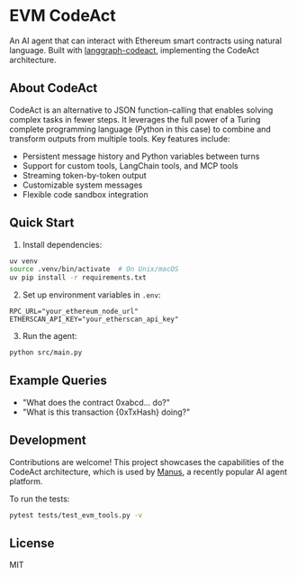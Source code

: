 # EVM CodeAct

An AI agent that can interact with Ethereum smart contracts using natural language. Built with [langgraph-codeact](https://github.com/langchain-ai/langgraph-codeact), implementing the CodeAct architecture.

## About CodeAct

CodeAct is an alternative to JSON function-calling that enables solving complex tasks in fewer steps. It leverages the full power of a Turing complete programming language (Python in this case) to combine and transform outputs from multiple tools. Key features include:

- Persistent message history and Python variables between turns
- Support for custom tools, LangChain tools, and MCP tools
- Streaming token-by-token output
- Customizable system messages
- Flexible code sandbox integration

## Quick Start

1. Install dependencies:
```bash
uv venv
source .venv/bin/activate  # On Unix/macOS
uv pip install -r requirements.txt
```

2. Set up environment variables in `.env`:
```
RPC_URL="your_ethereum_node_url"
ETHERSCAN_API_KEY="your_etherscan_api_key"
```

3. Run the agent:
```bash
python src/main.py
```

## Example Queries

- "What does the contract 0xabcd... do?"
- "What is this transaction {0xTxHash} doing?"

## Development

Contributions are welcome! This project showcases the capabilities of the CodeAct architecture, which is used by [Manus](https://manus.im/), a recently popular AI agent platform.

To run the tests:
```bash
pytest tests/test_evm_tools.py -v
```

## License

MIT 